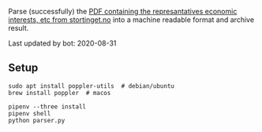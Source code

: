 Parse (successfully) the [PDF containing the represantatives economic interests, etc from stortinget.no](https://www.stortinget.no/no/Stortinget-og-demokratiet/Representantene/Okonomiske-interesser/) into a machine readable format and archive result.

Last updated by bot: 2020-08-31

## Setup
    sudo apt install poppler-utils  # debian/ubuntu
    brew install poppler  # macos

    pipenv --three install
    pipenv shell
    python parser.py
